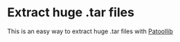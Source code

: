 # Extract huge .tar files
This is an easy way to extract huge .tar files with [Patoollib](https://github.com/wummel/patool)
